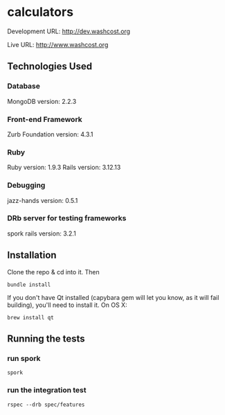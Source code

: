 calculators
===========

Development URL: http://dev.washcost.org

Live URL: http://www.washcost.org

Technologies Used
-----------------

### Database
MongoDB version: 2.2.3

### Front-end Framework
Zurb Foundation version: 4.3.1

### Ruby
Ruby version: 1.9.3
Rails version: 3.12.13

### Debugging
jazz-hands version: 0.5.1

### DRb server for testing frameworks
spork rails version: 3.2.1



Installation
------------

Clone the repo & cd into it. Then

    bundle install

If you don't have Qt installed (capybara gem will let you know, as it
will fail building), you'll need to install it. On OS X:

    brew install qt

Running the tests
-----------------

### run spork

    spork

### run the integration test

    rspec --drb spec/features
